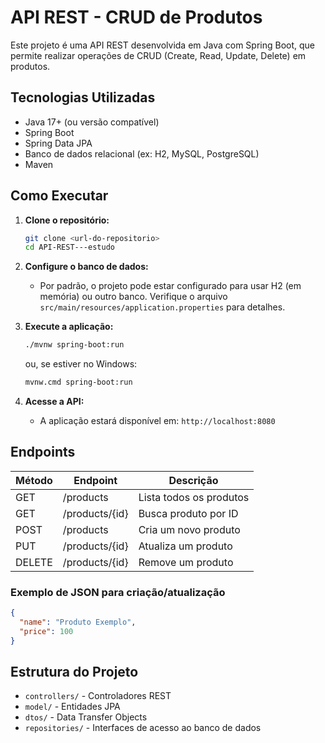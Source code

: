 # API REST - CRUD de Produtos

Este projeto é uma API REST desenvolvida em Java com Spring Boot, que permite realizar operações de CRUD (Create, Read, Update, Delete) em produtos.

## Tecnologias Utilizadas

- Java 17+ (ou versão compatível)
- Spring Boot
- Spring Data JPA
- Banco de dados relacional (ex: H2, MySQL, PostgreSQL)
- Maven

## Como Executar

1. **Clone o repositório:**
   ```bash
   git clone <url-do-repositorio>
   cd API-REST---estudo
   ```

2. **Configure o banco de dados:**
   - Por padrão, o projeto pode estar configurado para usar H2 (em memória) ou outro banco. Verifique o arquivo `src/main/resources/application.properties` para detalhes.

3. **Execute a aplicação:**
   ```bash
   ./mvnw spring-boot:run
   ```
   ou, se estiver no Windows:
   ```bash
   mvnw.cmd spring-boot:run
   ```

4. **Acesse a API:**
   - A aplicação estará disponível em: `http://localhost:8080`

## Endpoints

| Método | Endpoint           | Descrição                  |
|--------|--------------------|----------------------------|
| GET    | /products          | Lista todos os produtos    |
| GET    | /products/{id}     | Busca produto por ID       |
| POST   | /products          | Cria um novo produto       |
| PUT    | /products/{id}     | Atualiza um produto        |
| DELETE | /products/{id}     | Remove um produto          |

### Exemplo de JSON para criação/atualização

```json
{
  "name": "Produto Exemplo",
  "price": 100
}
```

## Estrutura do Projeto

- `controllers/` - Controladores REST
- `model/` - Entidades JPA
- `dtos/` - Data Transfer Objects
- `repositories/` - Interfaces de acesso ao banco de dados

